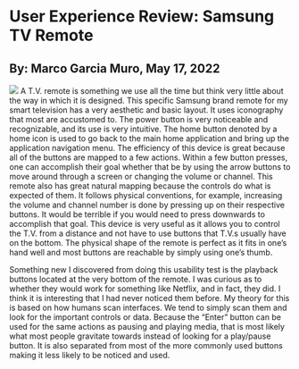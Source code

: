 # User Experience Review: Samsung TV Remote
## By: Marco Garcia Muro, May 17, 2022
<img src="https://ae01.alicdn.com/kf/H03c1f5deab944228af06aa70eb0fe16ae/Remote-Controller-BN59-01303A-Remote-Control-For-Samsung-TV-UE43NU7170-UE40NU7199-UE50NU7095-Remote-Controllers.jpg_Q90.jpg_.webp"/>
A T.V. remote is something we use all the time but think very little about the way in which it is designed. This specific Samsung brand remote for my smart television has a very aesthetic and basic layout. It uses iconography that most are accustomed to. The power button is very noticeable and recognizable, and its use is very intuitive. The home button denoted by a home icon is used to go back to the main home application and bring up the application navigation menu. The efficiency of this device is great because all of the buttons are mapped to a few actions. Within a few button presses, one can accomplish their goal whether that be by using the arrow buttons to move around through a screen or changing the volume or channel. This remote also has great natural mapping because the controls do what is expected of them. It follows physical conventions, for example, increasing the volume and channel number is done by pressing up on their respective buttons. It would be terrible if you would need to press downwards to accomplish that goal. This device is very useful as it allows you to control the T.V. from a distance and not have to use buttons that T.V.s usually have on the bottom. 
The physical shape of the remote is perfect as it fits in one’s hand well and most buttons are reachable by simply using one’s thumb. 

Something new I discovered from doing this usability test is the playback buttons located at the very bottom of the remote. I was curious as to whether they would work for something like Netflix, and in fact, they did. I think it is interesting that I had never noticed them before. My theory for this is based on how humans scan interfaces. We tend to simply scan them and look for the important controls or data. Because the “Enter” button can be used for the same actions as pausing and playing media, that is most likely what most people gravitate towards instead of looking for a play/pause button. It is also separated from most of the more commonly used buttons making it less likely to be noticed and used. 
